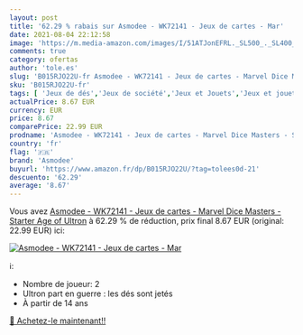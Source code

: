 ```yaml
---
layout: post
title: '62.29 % rabais sur Asmodee - WK72141 - Jeux de cartes - Mar'
date: 2021-08-04 22:12:58
image: 'https://m.media-amazon.com/images/I/51ATJonEFRL._SL500_._SL400_.jpg'
comments: true
category: ofertas
author: 'tole.es'
slug: 'B015RJO22U-fr Asmodee - WK72141 - Jeux de cartes - Marvel Dice Masters -...'
sku: 'B015RJO22U-fr'
tags: [ 'Jeux de dés','Jeux de société','Jeux et Jouets','Jeux et jouets','asmodee', ]
actualPrice: 8.67 EUR
currency: EUR
price: 8.67
comparePrice: 22.99 EUR
prodname: 'Asmodee - WK72141 - Jeux de cartes - Marvel Dice Masters - Starter Age of Ultron'
country: 'fr'
flag: '🇫🇷'
brand: 'Asmodee'
buyurl: 'https://www.amazon.fr/dp/B015RJO22U/?tag=tolees0d-21'
descuento: '62.29'
average: '8.67'
---
```


Vous avez [Asmodee - WK72141 - Jeux de cartes - Marvel Dice Masters - Starter Age of Ultron](https://www.amazon.fr/dp/B015RJO22U/?tag=tolees0d-21)  à  62.29 % de réduction, prix final  8.67 EUR (original: 22.99 EUR) ici:

[![Asmodee - WK72141 - Jeux de cartes - Mar](https://m.media-amazon.com/images/I/51ATJonEFRL._SL500_._SL400_.jpg)](https://www.amazon.fr/dp/B015RJO22U/?tag=tolees0d-21)

ℹ️:

- Nombre de joueur: 2
- Ultron part en guerre : les dés sont jetés
- À partir de 14 ans

[🛒 Achetez-le maintenant!!](https://www.amazon.fr/dp/B015RJO22U/?tag=tolees0d-21)
